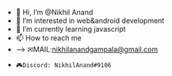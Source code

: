 - 👋 Hi, I’m @Nikhil Anand
- 👀 I’m interested in web&android development
- 🌱 I’m currently learning javascript
- 📫 How to reach me
-  --> ✉MAIL:nikhilanandgampala@gmail.com
-     🎮Discord: NikhilAnand#9106
<!---
Nikhil-gna/Nikhil-gna is a ✨ special ✨ repository because its `README.md` (this file) appears on your GitHub profile.
You can click the Preview link to take a look at your changes.
--->
